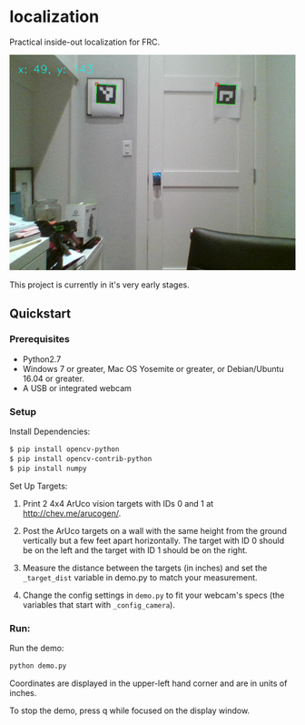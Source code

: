 # localization

Practical inside-out localization for FRC.

![demo image](media/demo.png)

This project is currently in it's very early stages.

## Quickstart

### Prerequisites

* Python2.7
* Windows 7 or greater, Mac OS Yosemite or greater, or Debian/Ubuntu 16.04 or greater.
* A USB or integrated webcam

### Setup

Install Dependencies:

```bash
$ pip install opencv-python
$ pip install opencv-contrib-python
$ pip install numpy
```

Set Up Targets:

1. Print 2 4x4 ArUco vision targets with IDs 0 and 1 at http://chev.me/arucogen/.

2. Post the ArUco targets on a wall with the same height from the ground vertically but a few feet apart horizontally. The target with ID 0 should be on the left and the target with ID 1 should be on the right.

3. Measure the distance between the targets (in inches) and set the `_target_dist` variable in demo.py to match your measurement.

4. Change the config settings in `demo.py` to fit your webcam's specs (the variables that start with `_config_camera`).

### Run:

Run the demo:

```bash
python demo.py
```

Coordinates are displayed in the upper-left hand corner and are in units of inches.

To stop the demo, press q while focused on the display window.